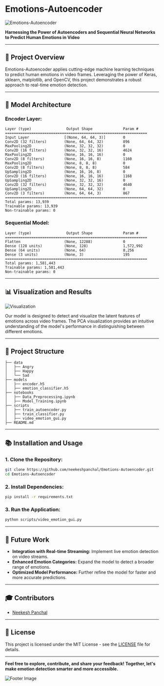 # **Emotions-Autoencoder**

![Emotions-Autoencoder](https://github.com/neekeshpanchal/Emotions-Autoencoder/assets/80868396/046f0cc2-20f2-4091-9e67-8b00e6f90aad)

**Harnessing the Power of Autoencoders and Sequential Neural Networks to Predict Human Emotions in Video**

---

## 🚀 **Project Overview**

Emotions-Autoencoder applies cutting-edge machine learning techniques to predict human emotions in video frames. Leveraging the power of Keras, sklearn, matplotlib, and OpenCV, this project demonstrates a robust approach to real-time emotion detection.

---

## 🧠 **Model Architecture**

### **Encoder Layer:**

```
Layer (type)                Output Shape              Param #   
=================================================================
Input Layer                [(None, 64, 64, 3)]        0         
Conv2D (32 filters)        (None, 64, 64, 32)         896       
MaxPooling2D               (None, 32, 32, 32)         0         
Conv2D (16 filters)        (None, 32, 32, 16)         4624      
MaxPooling2D               (None, 16, 16, 16)         0         
Conv2D (8 filters)         (None, 16, 16, 8)          1160      
MaxPooling2D               (None, 8, 8, 8)            0         
Conv2D (8 filters)         (None, 8, 8, 8)            584       
UpSampling2D               (None, 16, 16, 8)          0         
Conv2D (16 filters)        (None, 16, 16, 16)         1168      
UpSampling2D               (None, 32, 32, 16)         0         
Conv2D (32 filters)        (None, 32, 32, 32)         4640      
UpSampling2D               (None, 64, 64, 32)         0         
Conv2D (3 filters)         (None, 64, 64, 3)          867       
=================================================================
Total params: 13,939
Trainable params: 13,939
Non-trainable params: 0
```

### **Sequential Model:**

```
Layer (type)                Output Shape              Param #
=================================================================
Flatten                    (None, 12288)              0
Dense (128 units)          (None, 128)                1,572,992
Dense (64 units)           (None, 64)                 8,256
Dense (3 units)            (None, 3)                  195
=================================================================
Total params: 1,581,443
Trainable params: 1,581,443
Non-trainable params: 0
```

---

## 📊 **Visualization and Results**

![Visualization](https://github.com/neekeshpanchal/Emotions-Autoencoder/assets/80868396/046f0cc2-20f2-4091-9e67-8b00e6f90aad)

Our model is designed to detect and visualize the latent features of emotions across video frames. The PCA visualization provides an intuitive understanding of the model's performance in distinguishing between different emotions.

---

## 📂 **Project Structure**

```
├── data
│   ├── Angry
│   ├── Happy
│   └── Sad
├── models
│   ├── encoder.h5
│   ├── emotion_classifier.h5
├── notebooks
│   ├── Data_Preprocessing.ipynb
│   ├── Model_Training.ipynb
├── scripts
│   ├── train_autoencoder.py
│   ├── train_classifier.py
│   ├── video_emotion_gui.py
├── README.md
```

---

## 📚 **Installation and Usage**

### **1. Clone the Repository:**

```sh
git clone https://github.com/neekeshpanchal/Emotions-Autoencoder.git
cd Emotions-Autoencoder
```

### **2. Install Dependencies:**

```sh
pip install -r requirements.txt
```

### **3. Run the Application:**

```sh
python scripts/video_emotion_gui.py
```

---

## 🤖 **Future Work**

- **Integration with Real-time Streaming:** Implement live emotion detection on video streams.
- **Enhanced Emotion Categories:** Expand the model to detect a broader range of emotions.
- **Optimized Model Performance:** Further refine the model for faster and more accurate predictions.

---

## 🎓 **Contributors**

- [Neekesh Panchal](https://github.com/neekeshpanchal)

---

## 📜 **License**

This project is licensed under the MIT License - see the [LICENSE](LICENSE) file for details.

---

**Feel free to explore, contribute, and share your feedback! Together, let's make emotion detection smarter and more accessible.**

![Footer Image](https://github.com/neekeshpanchal/Emotions-Autoencoder/assets/80868396/046f0cc2-20f2-4091-9e67-8b00e6f90aad)

